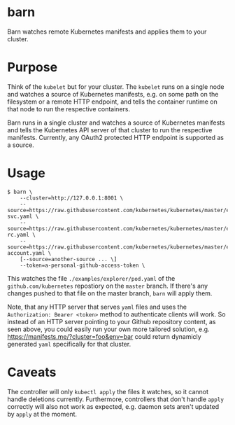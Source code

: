 # barn

Barn watches remote Kubernetes manifests and applies them to your cluster.

# Purpose

Think of the `kubelet` but for your cluster. The `kubelet` runs on a single node and watches a source of Kubernetes
manifests, e.g. on some path on the filesystem or a remote HTTP endpoint, and tells the container runtime on that node
to run the respective containers.

Barn runs in a single cluster and watches a source of Kubernetes manifests and tells the Kubernetes API server of that
cluster  to run the respective manifests. Currently, any OAuth2 protected HTTP endpoint is supported as a source.

# Usage

```
$ barn \
    --cluster=http://127.0.0.1:8001 \
    --source=https://raw.githubusercontent.com/kubernetes/kubernetes/master/examples/elasticsearch/es-svc.yaml \
    --source=https://raw.githubusercontent.com/kubernetes/kubernetes/master/examples/elasticsearch/es-rc.yaml \
    --source=https://raw.githubusercontent.com/kubernetes/kubernetes/master/examples/elasticsearch/service-account.yaml \
    [--source=another-source ... \]
    --token=a-personal-github-access-token \
```

This watches the file `./examples/explorer/pod.yaml` of the `github.com/kubernetes` repostiory on the `master` branch.
If there's any changes pushed to that file on the master branch, `barn` will apply them.

Note, that any HTTP server that serves `yaml` files and uses the `Authorization: Bearer <token>` method to
authenticate clients will work. So instead of an HTTP server pointing to your Github repository content, as seen above,
you could easily run your own more tailored solution, e.g. https://manifests.me/?cluster=foo&env=bar could return
dynamicly generated `yaml` specifically for that cluster.

# Caveats

The controller will only `kubectl apply` the files it watches, so it cannot handle deletions currently.
Furthermore, controllers that don't handle `apply` correctly will also not work as expected, e.g. daemon sets aren't
updated by `apply` at the moment.
